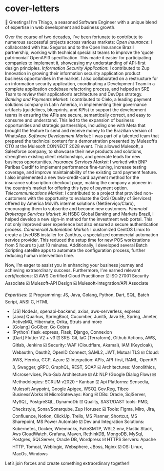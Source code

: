 # cover-letters
👋 Greetings! I’m Thiago, a seasoned Software Engineer with a unique blend of expertise in web development and business growth.

Over the course of two decades, I’ve been fortunate to contribute to numerous successful projects across various markets: 
*Open Insurance*: I collaborated with Itau Seguros and to the Open Insurance Brazil partnership, working with technical specialist teams to improve the ‘quote patrimonial’ OpenAPI3 specification. This made it easier for participating companies to implement it, showcasing my understanding of API-first design principles.
*Information Security Application*: I contributed to Zup Innovation in growing their information security application product business opportunities in the market. I also collaborated on a restructure for an information security application, coordinating a Development Team in a complete application codebase refactoring process, and helped an SRE Team to review their application’s architecture and DevOps strategy.
*Banking and Payments Market*: I contributed to Cielo, a leading payment solutions company in Latin America, in implementing their governance artifacts (guidelines, blueprints, and KPIs) to support the development teams in ensuring the APIs are secure, semantically correct, and easy to consume and understand. This led to the expansion of business opportunities and strategic partnerships, including one with Meta that brought the feature to send and receive money to the Brazilian version of WhatsApp.
*Software Development Market*: I was part of a talented team that prepared the technical content for a demonstration presented by Mulesoft’s CTO at the Mulesoft CONNECT 2028 event. This allowed Mulesoft, a Salesforce company, to showcase their new products and solutions, strengthen existing client relationships, and generate leads for new business opportunities.
*Insurance Services Market*: I worked with BNP Paribas Cardif to implement performance fine-tuning, increase testing coverage, and improve maintainability of the existing card payment feature. I also implemented a new two-credit-card payment method for the insurance subscription checkout page, making the company a pioneer in the country’s market for offering this type of payment option.
*Telecommunications Market*: I contributed to a project that provided non-customers with the opportunity to evaluate the QoS (Quality of Services) offered by America Móvil’s internet solutions (NetServiço/Claro), encouraging them to subscribe and become new customers.
*Financial Brokerage Services Market*: At HSBC Global Banking and Markets Brazil, I helped develop a new sign-in method for the investment web portal. This not only improved user experience but also ensured a secure authentication process.
*Commercial Automation Market*: I customized CentOS Linux to create a LiveUSB installer for Zanthus, a specialized commercial automation service provider. This reduced the setup time for new POS workstations from 5 hours to just 10 minutes. Additionally, I developed several Batch Scripting satellite apps to automate the configuration process, further reducing human intervention time.

Now, I’m eager to assist you in enhancing your business journey and achieving extraordinary success.  Furthermore, I’ve earned relevant *certifications*:
☑️ AWS Certified Cloud Practitioner
☑️ ISO 27001 Security Associate
☑️ Mulesoft-API Design
☑️ Mulesoft-Integration/API Associate  

*Expertises*:
☑️ Programming: JS, Java, Golang, Python, Dart, SQL, Batch Script, ANSI C, HTML
- [JS] NodeJs, openapi-backend, axios, aws-serverless, express
- [Java] Quarkus, SpringBoot, Cucumber, Junit5, Java EE, Spring, Jmeter, ActiveMQ, Hibernate, Orika, Struts and more
- [Golang] GoGiber, Go Cobra
- [Python] flask_express, Flask, Django, Connexion
- [Dart] Flutter V2 + v3
☑️ SRE: Git, IaC (Terraform), Github Actions, AWS, Gitlab, Jenkins
☑️ Security: WAF (Cloudflare, Akamai), IAM (Keycloak), Webauthn, Oauth2, OpenID Connect, SAML2, JWT, Mutual TLS
☑️ Cloud: AWS, Heroku, GCP, Azure
☑️ Integration: APIs, API-first, RAML, OpenAPI 3, Swagger, gRPC, GraphQL, REST, SOAP
☑️ Architectures: Monolithics, Microservices, Pub-Sub Architecture
☑️ AI: NLP (Google Dialog Flow)
☑️ Methodologies: SCRUM v2020 - Kanban
☑️ Api Platforms: Sensedia, Mulesoft Anypoint, Google Apigee, WSO2 Gov.Reg, Tibco BusinessWorks
☑️ MicroGateways: Kong
☑️ DBs: Oracle, SqlServer, MySQL, PostgreSQL, DynamoDb
☑️ Quality, SAST/DAST tools: PMD, Checkstyle, Sonar/Sonarqube, Zup Horusec
☑️ Tools: Figma, Miro, Jira, Confluence, Notion, ClickUp, Trello, MS Planner, Shortcut, MS Sharepoint, MS Power Automate
☑️ Dev and Integration Solutions: Kubernetes, Docker, Wiremocks, FakeSMTP, WSL2 env, Elastic Stack, Aws CloudWatch, Grafana, Maven, RethinkDB, MongoDB, MySql, Postgres, SQLServer, Oracle DB, Wordpress
☑️ HTTPS Servers: Apache HTTP, Tomcat, Weblogic, Websphere, JBoss, Nginx ☑️ OS: Linux, MacOs, Windows

Let’s join forces and create something extraordinary together!
